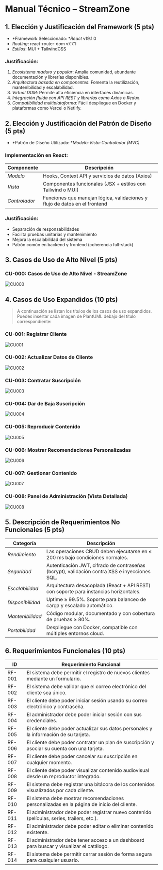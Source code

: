 #  Manual Técnico – StreamZone



## 1. Elección y Justificación del Framework (5 pts)

- *Framework Seleccionado: **React* v19.1.0
- *Routing*: react-router-dom v7.7.1
- *Estilos*: MUI + TailwindCSS

### Justificación:
1. *Ecosistema maduro y popular*: Amplia comunidad, abundante documentación y librerías disponibles.
2. *Arquitectura basada en componentes*: Fomenta la reutilización, mantenibilidad y escalabilidad.
3. *Virtual DOM*: Permite alta eficiencia en interfaces dinámicas.
4. *Integración fluida con API REST y librerías como Axios o Redux*.
5. *Compatibilidad multiplataforma*: Fácil despliegue en Docker y plataformas como Vercel o Netlify.



## 2. Elección y Justificación del Patrón de Diseño (5 pts)

- *Patrón de Diseño Utilizado: **Modelo-Vista-Controlador (MVC)*

### Implementación en React:
| Componente     | Descripción                                                                 |
|----------------|-----------------------------------------------------------------------------|
| *Modelo*      | Hooks, Context API y servicios de datos (Axios)                            |
| *Vista*       | Componentes funcionales (JSX + estilos con Tailwind o MUI)                 |
| *Controlador* | Funciones que manejan lógica, validaciones y flujo de datos en el frontend |

### Justificación:
- Separación de responsabilidades  
- Facilita pruebas unitarias y mantenimiento  
- Mejora la escalabilidad del sistema  
- Patrón común en backend y frontend (coherencia full-stack)



## 3. Casos de Uso de Alto Nivel (5 pts)

### CU-000: Casos de Uso de Alto Nivel - StreamZone

![CU000](./img/casos-uso-alto-nivel.png)


## 4. Casos de Uso Expandidos (10 pts)

> A continuación se listan los títulos de los casos de uso expandidos. Puedes insertar cada imagen de PlantUML debajo del título correspondiente:

### CU-001: Registrar Cliente  
![CU001](./img/registrar-cliente.png)

### CU-002: Actualizar Datos de Cliente  
![CU002](./img/actualizar-datos-cliente.png)

### CU-003: Contratar Suscripción  
![CU003](./img/contratar-suscripcion.png)

### CU-004: Dar de Baja Suscripción  
![CU004](./img/dar-baja-suscripcion.png)

### CU-005: Reproducir Contenido  
![CU005](./img/reportar-suscripcion.png)

### CU-006: Mostrar Recomendaciones Personalizadas  
![CU006](./img/mostrar-recomendaciones-personalizadas.png)

### CU-007: Gestionar Contenido  
![CU007](./img/gestionar-contenido.png)

### CU-008: Panel de Administración (Vista Detallada)  
![CU008](./img/panel-administracion.png)



## 5. Descripción de Requerimientos No Funcionales (5 pts)

| Categoría         | Descripción                                                                                   |
|-------------------|-----------------------------------------------------------------------------------------------|
| *Rendimiento*    | Las operaciones CRUD deben ejecutarse en ≤ 200 ms bajo condiciones normales.                 |
| *Seguridad*      | Autenticación JWT, cifrado de contraseñas (bcrypt), validación contra XSS e inyecciones SQL. |
| *Escalabilidad*  | Arquitectura desacoplada (React + API REST) con soporte para instancias horizontales.        |
| *Disponibilidad* | Uptime ≥ 99.5%. Soporte para balanceo de carga y escalado automático.                        |
| *Mantenibilidad* | Código modular, documentado y con cobertura de pruebas ≥ 80%.                                |
| *Portabilidad*   | Despliegue con Docker, compatible con múltiples entornos cloud.                              |


## 6. Requerimientos Funcionales (10 pts)

| ID       | Requerimiento Funcional                                                                 |
|----------|------------------------------------------------------------------------------------------|
| RF-001   | El sistema debe permitir el registro de nuevos clientes mediante un formulario.         |
| RF-002   | El sistema debe validar que el correo electrónico del cliente sea único.                |
| RF-003   | El cliente debe poder iniciar sesión usando su correo electrónico y contraseña.         |
| RF-004   | El administrador debe poder iniciar sesión con sus credenciales.                        |
| RF-005   | El cliente debe poder actualizar sus datos personales y la información de su tarjeta.   |
| RF-006   | El cliente debe poder contratar un plan de suscripción y asociar su cuenta con una tarjeta. |
| RF-007   | El cliente debe poder cancelar su suscripción en cualquier momento.                     |
| RF-008   | El cliente debe poder visualizar contenido audiovisual desde un reproductor integrado.  |
| RF-009   | El sistema debe registrar una bitácora de los contenidos visualizados por cada cliente. |
| RF-010   | El sistema debe mostrar recomendaciones personalizadas en la página de inicio del cliente. |
| RF-011   | El administrador debe poder registrar nuevo contenido (películas, series, trailers, etc.). |
| RF-012   | El administrador debe poder editar o eliminar contenido existente.                      |
| RF-013   | El administrador debe tener acceso a un dashboard para buscar y visualizar el catálogo. |
| RF-014   | El sistema debe permitir cerrar sesión de forma segura para cualquier usuario.          |
